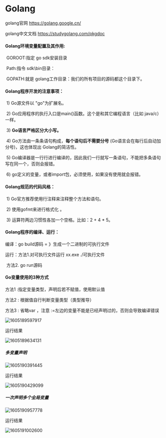 # Golang
golang官网 https://golang.google.cn/



golang中文文档  https://studygolang.com/pkgdoc



#### Golang环境变量配置及其作用:

​	GOROOT:指定  go sdk安装目录

​	Path:指令   sdk\bin目录：

​	GOPATH:就是  golang工作目录：我们的所有项目的源码都这个目录下。



#### Golang程序开发的注意事项：

​		1)  Go源文件以  "go"为扩展名。

​		2)  Go应用程序的执行入口是main()函数。这个是和其它编程语言（比如   java/c）一样。

​		3)  **Go语言严格区分大小写。**

​		4)  Go方法由一条条语句构成，**每个语句后不需要分号**  (Go语言会在每行后自动加分号)，这也体现出 Golang的简洁性。

​		5)  Go编译器是一行行进行编译的，因此我们一行就写一条语句，不能把多条语句写在同一个，否则会报错。

​		6)  go定义的变量，或者import包，必须使用，如果没有使用就会报错。



#### Golang规范的代码风格：

​		1)	Go官方推荐使用行注释来注释整个方法和语句。

​		2)	使用gofmt来进行格式化 。

​		3)	运算符两边习惯性各加一个空格。比如：2  + 4 * 5。



#### Golang程序的编译、运行：

编译：go build源码   = 》生成一个二进制的可执行文件

运行：方法1.对可执行文件运行   xx.exe    ./可执行文件   

​			方法2. go run源码



#### Go变量使用的3种方式

方法1 :指定变量类型，声明后若不赋值，使用默认值

方法2 : 根据值自行判断变量类型（类型推导）

方法3 : 省略var ，注意 :=左边的变量不能是已经声明过的，否则会导致编译错误

![1605189597917](C:\Users\15761\AppData\Roaming\Typora\typora-user-images\1605189597917.png)

运行结果

![1605189634131](C:\Users\15761\AppData\Roaming\Typora\typora-user-images\1605189634131.png)



##### 多变量声明

![1605190391445](C:\Users\15761\AppData\Roaming\Typora\typora-user-images\1605190391445.png)

运行结果

![1605190429099](C:\Users\15761\AppData\Roaming\Typora\typora-user-images\1605190429099.png)



##### 一次声明多个全局变量

![1605190957778](C:\Users\15761\AppData\Roaming\Typora\typora-user-images\1605190957778.png)

运行结果

![1605191002600](C:\Users\15761\AppData\Roaming\Typora\typora-user-images\1605191002600.png)



































